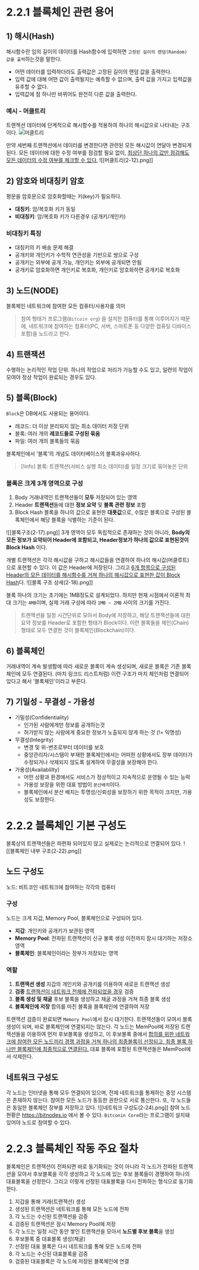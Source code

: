 # 2.2.1 블록체인 관련 용어
## 1) 해시(Hash)

해시함수란 임의 길이의 데이터를 Hash함수에 입력하면 `고정된 길이의 랜덤(Random) 값을 출력`하는것을 말한다. 
- 어떤 데이터를 입력하더라도 출력값은 고정된 길이의 랜덤 값을 출력한다.
- 입력 값에 대해 어떤 값이 출력될지는 예측할 수 없으며, 출력 값을 가지고 입력값을 유추할 수 없다.
- 입력값에 점 하나만 바뀌어도 완전히 다른 값을 출력한다.

### 예시 - 머클트리

트랜젝션 데이터에 단계적으로 해시함수를 적용하여 하나의 해시값으로 나타내는 구조이다.
![머클트리](https://image.binance.vision/editor-uploads/9e31057c05a84b49a35b477c4c2b9734.png)

만약 세번째 트랜잭션에서 데이터를 변경한다면 관련된 모든 해시값이 연달아 변경되게 된다.
모든 데이터에 대한 수정 여부를 점검할 필요 없이, <u>최상단 하나의 값만 점검해도 모든 데이터의 수정 여부를 체크할 수 있다.</u>
![[머클트리(2-12).png]]

## 2) 암호와 비대칭키 암호

평문을 암호문으로 암호화할때는 키(key)가 필요하다.

- **대칭키**: 암/복호화 키가 동일
- **비대칭키**: 암/복호화 키가 다른경우 (공개키/개인키)

### 비대칭키 특징

- 대칭키의 키 배송 문제 해결
- 공개키와 개인키가 수학적 연관성을 기반으로 쌍으로 구성
- 공개키는 외부에 공개 가능, 개인키는 외부에 공개되면 안됨
- 공개키로 암호화하면 개인키로 복호화, 개인키로 암호화하면 공개키로 복호화

## 3) 노드(NODE)

블록체인 네트워크에 참여한 모든 컴퓨터/사용자를 의미

> 참여 형태가 프로그램(`Bitcoin org`) 을 설치한 컴퓨터를  통해 이루어지기 때문에, 네트워크에 참여하는 컴퓨터(PC, 서버, 스마트폰 등 다양한 컴퓨팅 디바이스 포함)을 노드라고 한다.

## 4) 트랜잭션

수행하는 논리적인 작업 단위. 하나의 작업으로 처리가 가능할 수도 있고, 일련의 작업이 모여야 정상 작업이 완료되는 경우도 있다.

## 5) 블록(Block)

`Block`은 DB에서도 사용되는 용어이다.
- 레코드: 더 이상 분리되지 않는 최소 데이터 저장 단위
- 블록: 여러 개의 **레코드들로 구성된 묶음**
- 파일: 여러 개의 블록들의 묶음

블록체인에서 '블록'의 개념도 데이터베이스의 블록과유사하다.

>[!info] 블록: 트랜잭션(서비스 실행 최소 데이터)를 일정 크기로 묶어놓은 단위

### 블록은 크게 3개 영역으로 구성

1. Body
	거래내역인 트랜잭션들이 **모두** 저장되어 있는 영역
2. Header
	**트랜잭션**들에 대한 **정보 요약** 및 **블록 관련 정보** 포함
3. Block Hash
	블록을 하나의 값으로 표현한 **대푯값**으로, 수많은 블록으로 구성된 블록체인에서 해당 블록을 식별하는 기준이 된다.
	
![[블록구조(2-17).png]]
3개 영역이 모두 독립적으로 존재하는 것이 아니라, **Body의 모든 정보가 요약되어 Header에 포함되고, Header정보가 하나의 값으로 표현된것이 Block Hash** 이다.

개별 트랜잭션은 각각 해시값을 구하고 해시값들을 연결하여 하나의 해시값(머클루트)으로 포현할 수 있다.
이 값은 Header에 저장된다. 그리고 <u>6개 항목으로 구성된 Header의 모든 데이터를 해시함수를 거쳐 하나의 해시값으로 표현한 값이 Block Hash</u>다.
![[블록 구조 상세(2-18).png]]

블록 하나의 크기는 초기에는 1MB정도로 설계되었다.
하지만 현재 시점에서 이론적 최대 크기는 `4MB`이며, 실제 거래 구성에 따라 `1MB ~ 2MB` 사이의 크기를 가진다.

>트랜잭션을 일정 시간단위로 모아서 Body에 저장하고, 해당 트랜잭션들에 대한 요약 정보를 Header로 포함한 형태가 Block이다. 이런 블록들을 체인(Chain) 형태로 모두 연결한 것이 블록체인(Blockchain)이다.

## 6) 블록체인

거래내역이 계속 발생함에 따라 새로운 블록이 계속 생성되며, 새로운 블록은 기존 블록체인에 모두 연결된다. (마치 링크드 리스트처럼) 이런 구조가 마치 체인처럼 연결되어 있다고 해서 '블록체인'이라고 부른다.


## 7) 기밀성 - 무결성 - 가용성

- 기밀성(Confidentiality)
	- 인가된 사람에게만 정보를 공개하는것
	- 허가받지 않는 사람에게 중요한 정보가 노출되지 않게 하는 것 (!= 익명성)
- 무결성(Integrity)
	- 변경 및 위-변조로부터 데이터를 보호
	- 중앙관리자/시스템이 부재한 블록체인에서는 어떠한 상황에서도 장부 데이터가 수정되거나 삭제되지 않도록 설계하여 무결성을 보장해야 한다.
- 가용성(Availablilty)
	- 어떤 상황과 환경에서도 서비스가 정상적이고 지속적으로 운영될 수 있는 능력
	- 가용성 보장을 위한 대표 방법이 `분산배치`이다.
	- 블록체인에서 분산 배치는 투명성/신뢰성을 보장하기 위한 목적이 크지만, 가용성도 보장한다.

# 2.2.2 블록체인 기본 구성도

블록상의 트랜잭션들은 파편화 되어있지 않고 실제로는 논리적으로 연결되어 있다.
![[블록체인 내부 구조(2-22).png]]

## 노드 구성도

노드: 비트코인 네트워크에 참여하는 각각의 컴퓨터

### **구성**
노드는 크게 지갑, Memory Pool, 블록체인으로 구성되어 있다.
- **지갑**: 개인키와 공개키가 보관된 영역
- **Memory Pool**: 전파된 트랜잭션이 신규 불록 생성 이전까지 잠시 대기하는 저장소 영역
- **블록체인**: 블록체인이라는 장부가 저장되는 영역


### 역할
1. **트랜잭션 생성**
	지갑의 개인키와 공개키를 이용하여 새로운 트랜잭션 생성
2. **검증**
	<u>트랜잭션이 네트워크 전체에 전파되었을 경우</u> 검증
3. **블록 생성 및 채굴**
	후보 블록을 생성하고 채굴 과정을 거쳐 최종 블록 생성
4. **블록체인에 저장**
	합의를 마친 블록을 블록체인에 연결하여 저장

트랜잭션 검증이 완료되면 `Memory Pool`에서 잠시 대기한다. 트랜잭션들이 모여서 블록 생성이 되며, 바로 블록체인에 연결되지는 않는다.
각 노드는 MemPool에 저장된 트랜잭션들을 이용하여 먼저 후보블록을 생성하고, 이 후보블록 중에서 <u>합의를 위한 네트워크에 참여한 모든 노드끼리 경쟁 과정을 거쳐 하나의 최종블록이 선정되고,  최종 블록 하나만 블록체인에 최종적으로 연결된다.</u>
대표 블록에 포함된 트랜잭션들은 MemPool에서 삭제한다.

## 네트워크 구성도

각 노드는 인터넷을 통해 모두 연결되어 있으며, 전체 네트워크를 통제하는 중앙 시스템은 존재하지 않는다.
참여한 모든 노드가 동등한 권한으로 서로 통신한다. 또, 각 노드들은 동일한 블록체인 장부를 저장하고 있다.
![[네트워크 구성도(2-24).png]]
참여 노드 현황은 https://bitnodes.io 에서 볼 수 있다.
`Bitconin Core`라는 프로그램이 설치돼 있어야 노드로 참여할 수 있다.

# 2.2.3 블록체인 작동 주요 절차

블록체인은 트랜잭션이 전파되면 바로 동기화되는 것이 아니라 각 노드가 전파된 트랜잭션을 모아서 후보블록을 각각 생성하고 각 노드에 있는 후보 블록들이 경쟁하여 하나의 대표블록을 선정한다. 그리고 이렇게 선정된 대표블록을 다시 전파하는 형식으로 동기화한다.

1. 지갑을 통해 거래(트랜잭션) 생성
2. 생성된 트랜잭션은 네트워크를 통해 모든 노드에 전파
3. 각 노드는 수신된 트랜잭션을 검증
4. 검증된 트랜잭션은 잠시 Memory Pool에 저장
5. 각 노드는 일정 시간 동안 쌓인 트랜잭션을 모아서 **노드별 후보 블록**을 생성
6. 후보블록 중 대표블록 생성(채굴)
7. 선정된 대표 블록은 다시 네트워크를 통해 모든 노드에 전파
8. 각 노드는 수신된 대표블록을 검증
9. 검증된 대표블록은 각 노드에 저장된 블록체인에 연결
